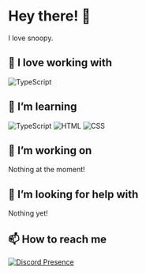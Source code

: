 # Hey there! 👋

I love snoopy.

## 💜 I love working with

<div display="flex">
  <img src="https://img.shields.io/badge/Lua-%232C2D72.svg?style=for-the-badge&logo=lua&logoColor=white" alt="TypeScript"/>
</div>

## 🌱 I’m learning

<div display="flex">
  <img src="https://img.shields.io/badge/typescript-%23007ACC.svg?style=for-the-badge&logo=typescript&logoColor=white" alt="TypeScript"/>
  <img src="https://img.shields.io/badge/HTML-%23E34F26.svg?style=for-the-badge&logo=html5&logoColor=white" alt="HTML"/>
  <img src="https://img.shields.io/badge/CSS-1572B6?style=for-the-badge&logo=css&logoColor=white" alt="CSS"/>
</div>

## 🔭 I’m working on

Nothing at the moment!

## 🤔 I’m looking for help with

Nothing yet!

## 📫 How to reach me

[![Discord Presence](https://lanyard.cnrad.dev/api/1024822280599117824?hideProfile=false&hideClan=true)](https://discord.com/users/1024822280599117824)
